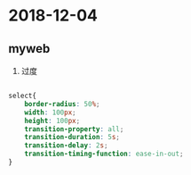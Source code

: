 # 2018-12-04

## myweb



1. 过度
```css

select{
	border-radius: 50%;
	width: 100px;
	height: 100px;
	transition-property: all;
	transition-duration: 5s;
	transition-delay: 2s;
	transition-timing-function: ease-in-out;
}

```

